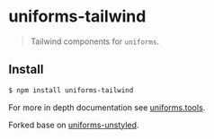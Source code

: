 # uniforms-tailwind

> Tailwind components for `uniforms`.

## Install

```sh
$ npm install uniforms-tailwind
```

For more in depth documentation see [uniforms.tools](https://uniforms.tools).

Forked base on [uniforms-unstyled](https://github.com/vazco/uniforms/tree/master/packages/uniforms-unstyled).
